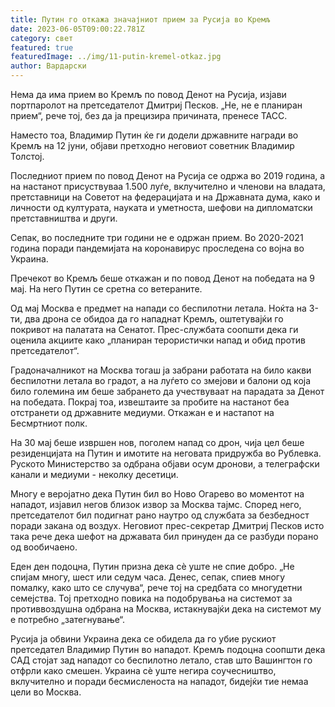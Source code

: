 ```yaml
---
title: Путин го откажа значајниот прием за Русија во Кремљ
date: 2023-06-05T09:00:22.781Z
category: свет
featured: true
featuredImage: ../img/11-putin-kremel-otkaz.jpg
author: Вардарски
---
```

Нема да има прием во Кремљ по повод Денот на Русија, изјави портпаролот на претседателот Дмитриј Песков. „Не, не е планиран прием“, рече тој, без да ја прецизира причината, пренесе ТАСС.

Наместо тоа, Владимир Путин ќе ги додели државните награди во Кремљ на 12 јуни, објави претходно неговиот советник Владимир Толстој.

Последниот прием по повод Денот на Русија се одржа во 2019 година, а на настанот присуствуваа 1.500 луѓе, вклучително и членови на владата, претставници на Советот на федерацијата и на Државната дума, како и личности од културата, науката и уметноста, шефови на дипломатски претставништва и други.

Сепак, во последните три години не е одржан прием. Во 2020-2021 година поради пандемијата на коронавирус проследена со војна во Украина.

Пречекот во Кремљ беше откажан и по повод Денот на победата на 9 мај. На него Путин се сретна со ветераните.

Од мај Москва е предмет на напади со беспилотни летала. Ноќта на 3-ти, два дрона се обидоа да го нападнат Кремљ, оштетувајќи го покривот на палатата на Сенатот. Прес-службата соопшти дека ги оценила акциите како „планиран терористички напад и обид против претседателот“.

Градоначалникот на Москва тогаш ја забрани работата на било какви беспилотни летала во градот, а на луѓето со змејови и балони од која било големина им беше забрането да учествуваат на парадата за Денот на победата. Покрај тоа, извештаите за пробите на настанот беа отстранети од државните медиуми. Откажан е и настапот на Бесмртниот полк.

На 30 мај беше извршен нов, поголем напад со дрон, чија цел беше резиденцијата на Путин и имотите на неговата придружба во Рублевка. Руското Министерство за одбрана објави осум дронови, а телеграфски канали и медиуми - неколку десетици.

Многу е веројатно дека Путин бил во Ново Огарево во моментот на нападот, изјавил негов близок извор за Москва тајмс. Според него, претседателот бил подигнат рано наутро од службата за безбедност поради закана од воздух. Неговиот прес-секретар Дмитриј Песков исто така рече дека шефот на државата бил принуден да се разбуди порано од вообичаено.

Еден ден подоцна, Путин призна дека сè уште не спие добро. „Не спијам многу, шест или седум часа. Денес, сепак, спиев многу помалку, како што се случува“, рече тој на средбата со многудетни семејства. Тој претходно повика на подобрувања на системот за противвоздушна одбрана на Москва, истакнувајќи дека на системот му е потребно „затегнување“.

Русија ја обвини Украина дека се обидела да го убие рускиот претседател Владимир Путин во нападот. Кремљ подоцна соопшти дека САД стојат зад нападот со беспилотно летало, став што Вашингтон го отфрли како смешен. Украина сè уште негира соучесништво, вклучително и поради бесмисленоста на нападот, бидејќи тие немаа цели во Москва.